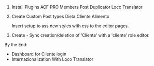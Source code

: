 1. Install Plugins
   ACF PRO
   Members
   Post Duplicator
   Loco Translator

2. Create Custom Post types
   Dieta
   Cliente
   Alimento

   Insert setup to ass new styles with css to the editor pages.

3. Create -
   Sync creation/deletion of 'Cliente' with a 'cliente' role editor.

By the End:

- Dashboard for Cliente login
- Internazionalization With Loco Translator
